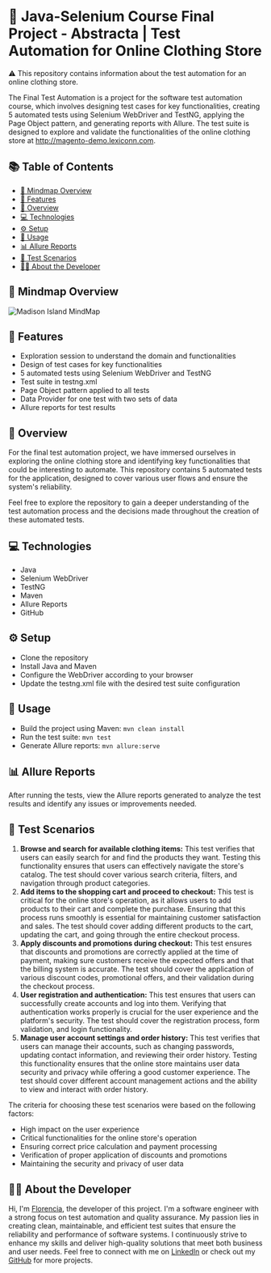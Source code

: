# 🚀 Java-Selenium Course Final Project - Abstracta | Test Automation for Online Clothing Store

⚠️ This repository contains information about the test automation for an online clothing store.

The Final Test Automation is a project for the software test automation course, which involves designing test cases for key functionalities, creating 5 automated tests using Selenium WebDriver and TestNG, applying the Page Object pattern, and generating reports with Allure. The test suite is designed to explore and validate the functionalities of the online clothing store at http://magento-demo.lexiconn.com.

## 📚 Table of Contents
- [🧠 Mindmap Overview](https://github.com/florencialecha/madison-island-qa-automation-java-selenium/blob/main/README.md#-mindmap-overview)
- [🌟 Features](https://github.com/florencialecha/madison-island-qa-automation-java-selenium/blob/main/README.md#-features)
- [🎯 Overview](https://github.com/florencialecha/madison-island-qa-automation-java-selenium/blob/main/README.md#-overview)
- [💻 Technologies](https://github.com/florencialecha/madison-island-qa-automation-java-selenium/blob/main/README.md#-technologies)
- [⚙️ Setup](https://github.com/florencialecha/madison-island-qa-automation-java-selenium/blob/main/README.md#%EF%B8%8F-setup)
- [🚀 Usage](https://github.com/florencialecha/madison-island-qa-automation-java-selenium/blob/main/README.md#-usage)
- [📊 Allure Reports](https://github.com/florencialecha/madison-island-qa-automation-java-selenium/blob/main/README.md#-allure-reports)
- [📃 Test Scenarios](https://github.com/florencialecha/madison-island-qa-automation-java-selenium/blob/main/README.md#-test-scenarios)
- [👩‍💻 About the Developer](https://github.com/florencialecha/madison-island-qa-automation-java-selenium/blob/main/README.md#-about-the-developer)

## 🧠 Mindmap Overview
![Madison Island MindMap](https://user-images.githubusercontent.com/106263642/235736608-9601c393-abb6-4aa8-940e-603008706546.png)

## 🌟 Features
- Exploration session to understand the domain and functionalities
- Design of test cases for key functionalities
- 5 automated tests using Selenium WebDriver and TestNG
- Test suite in testng.xml
- Page Object pattern applied to all tests
- Data Provider for one test with two sets of data
- Allure reports for test results

## 🎯 Overview
For the final test automation project, we have immersed ourselves in exploring the online clothing store and identifying key functionalities that could be interesting to automate. This repository contains 5 automated tests for the application, designed to cover various user flows and ensure the system's reliability.

Feel free to explore the repository to gain a deeper understanding of the test automation process and the decisions made throughout the creation of these automated tests.

## 💻 Technologies
- Java
- Selenium WebDriver
- TestNG
- Maven
- Allure Reports
- GitHub

## ⚙️ Setup
- Clone the repository
- Install Java and Maven
- Configure the WebDriver according to your browser
- Update the testng.xml file with the desired test suite configuration

## 🚀 Usage
- Build the project using Maven: `mvn clean install`
- Run the test suite: `mvn test`
- Generate Allure reports: `mvn allure:serve`

## 📊 Allure Reports
After running the tests, view the Allure reports generated to analyze the test results and identify any issues or improvements needed.

## 📃 Test Scenarios
1. **Browse and search for available clothing items:** This test verifies that users can easily search for and find the products they want. Testing this functionality ensures that users can effectively navigate the store's catalog. The test should cover various search criteria, filters, and navigation through product categories.
2. **Add items to the shopping cart and proceed to checkout:** This test is critical for the online store's operation, as it allows users to add products to their cart and complete the purchase. Ensuring that this process runs smoothly is essential for maintaining customer satisfaction and sales. The test should cover adding different products to the cart, updating the cart, and going through the entire checkout process.
3. **Apply discounts and promotions during checkout:**  This test ensures that discounts and promotions are correctly applied at the time of payment, making sure customers receive the expected offers and that the billing system is accurate. The test should cover the application of various discount codes, promotional offers, and their validation during the checkout process.
4. **User registration and authentication:** This test ensures that users can successfully create accounts and log into them. Verifying that authentication works properly is crucial for the user experience and the platform's security. The test should cover the registration process, form validation, and login functionality.
5. **Manage user account settings and order history:** This test verifies that users can manage their accounts, such as changing passwords, updating contact information, and reviewing their order history. Testing this functionality ensures that the online store maintains user data security and privacy while offering a good customer experience. The test should cover different account management actions and the ability to view and interact with order history.

The criteria for choosing these test scenarios were based on the following factors:
- High impact on the user experience
- Critical functionalities for the online store's operation
- Ensuring correct price calculation and payment processing
- Verification of proper application of discounts and promotions
- Maintaining the security and privacy of user data

## 👩‍💻 About the Developer
Hi, I'm [Florencia](https://www.linkedin.com/in/florencialecha/), the developer of this project. I'm a software engineer with a strong focus on test automation and quality assurance. My passion lies in creating clean, maintainable, and efficient test suites that ensure the reliability and performance of software systems. I continuously strive to enhance my skills and deliver high-quality solutions that meet both business and user needs.
Feel free to connect with me on [LinkedIn](https://www.linkedin.com/in/florencialecha/) or check out my [GitHub](https://github.com/florencialecha) for more projects.
